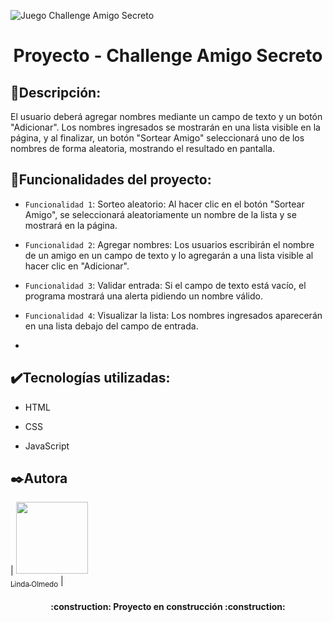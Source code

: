 ![Juego Challenge Amigo Secreto](https://github.com/user-attachments/assets/0c6963c3-9938-4004-9314-a796c90136a3)

<h1 align="center"> Proyecto - Challenge Amigo Secreto </h1>

## :bookmark_tabs:Descripción:
El usuario deberá agregar nombres mediante un campo de texto y un botón "Adicionar". Los nombres ingresados se mostrarán en una lista visible en la página, y al finalizar, un botón "Sortear Amigo" seleccionará uno de los nombres de forma aleatoria, mostrando el resultado en pantalla.



## :hammer:Funcionalidades del proyecto:

- `Funcionalidad 1`: Sorteo aleatorio: Al hacer clic en el botón "Sortear Amigo", se seleccionará aleatoriamente un nombre de la lista y se mostrará en la página.

- `Funcionalidad 2`: Agregar nombres: Los usuarios escribirán el nombre de un amigo en un campo de texto y lo agregarán a una lista visible al hacer clic en "Adicionar".

- `Funcionalidad 3`: Validar entrada: Si el campo de texto está vacío, el programa mostrará una alerta pidiendo un nombre válido.

- `Funcionalidad 4`: Visualizar la lista: Los nombres ingresados aparecerán en una lista debajo del campo de entrada.
- 

## :heavy_check_mark:Tecnologías utilizadas:
- HTML 

- CSS

- JavaScript 

  
## :black_nib:Autora

| [<img src="(https://github.com/user-attachments/assets/23f9b74a-ce13-40b5-94fb-e2a3f8319b08)" 
     width=115><br><sub>Linda Olmedo</sub>](https://github.com/LindaOlmedo) |

<h4 align="center">
:construction: Proyecto en construcción :construction:
</h4>
